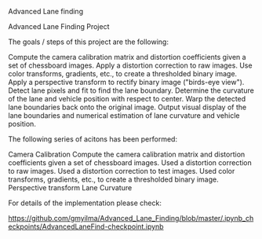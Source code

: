 
Advanced Lane finding

Advanced Lane Finding Project

The goals / steps of this project are the following:

Compute the camera calibration matrix and distortion coefficients given a set of chessboard images. Apply a distortion correction to raw images. Use color transforms, gradients, etc., to create a thresholded binary image. Apply a perspective transform to rectify binary image ("birds-eye view"). Detect lane pixels and fit to find the lane boundary. Determine the curvature of the lane and vehicle position with respect to center. Warp the detected lane boundaries back onto the original image. Output visual display of the lane boundaries and numerical estimation of lane curvature and vehicle position.

The following series of acitons has been performed:

Camera Calibration
Compute the camera calibration matrix and distortion coefficients given a set of chessboard images.
Used a distortion correction to raw images.
Used a distortion correction to test images.
Used color transforms, gradients, etc., to create a thresholded binary image.
Perspective transform
Lane Curvature

For details of the implementation please check:

https://github.com/gmyilma/Advanced_Lane_Finding/blob/master/.ipynb_checkpoints/AdvancedLaneFind-checkpoint.ipynb

